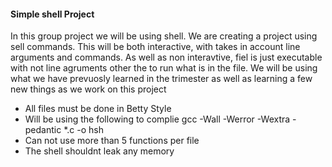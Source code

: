 #### Simple shell Project

In this group project we will be using shell. We are creating a project using sell commands. This will be both interactive, with takes in account line arguments and commands. As well as non interavtive, fiel is just executable with not line agruments other the to run what is in the file. We will be using what we have prevuosly learned in the trimester as well as learning a few new things as we work on this project

- All files must be done in Betty Style
- Will be using the following to complie gcc -Wall -Werror -Wextra -pedantic *.c -o hsh
- Can not use more than 5 functions per file
- The shell shouldnt leak any memory